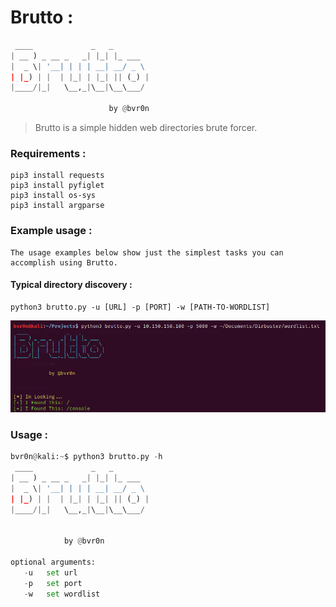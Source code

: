 # Brutto :


```python
 ____             _   _        
| __ ) _ __ _   _| |_| |_ ___  
|  _ \| '__| | | | __| __/ _ \ 
| |_) | |  | |_| | |_| || (_) |
|____/|_|   \__,_|\__|\__\___/ 
                      
                      by @bvr0n
```
   
> Brutto is a simple hidden web directories brute forcer.
   
### Requirements :
```
pip3 install requests
pip3 install pyfiglet
pip3 install os-sys
pip3 install argparse
```

### Example usage :
```
The usage examples below show just the simplest tasks you can accomplish using Brutto.
```

#### Typical directory discovery :
```
python3 brutto.py -u [URL] -p [PORT] -w [PATH-TO-WORDLIST]
```

![Banner](./images/brutto.png)

### Usage :

```python
bvr0n@kali:~$ python3 brutto.py -h
 ____             _   _        
| __ ) _ __ _   _| |_| |_ ___  
|  _ \| '__| | | | __| __/ _ \ 
| |_) | |  | |_| | |_| || (_) |
|____/|_|   \__,_|\__|\__\___/ 
                               

            by @bvr0n 

optional arguments:
   -u   set url
   -p   set port
   -w   set wordlist
```
